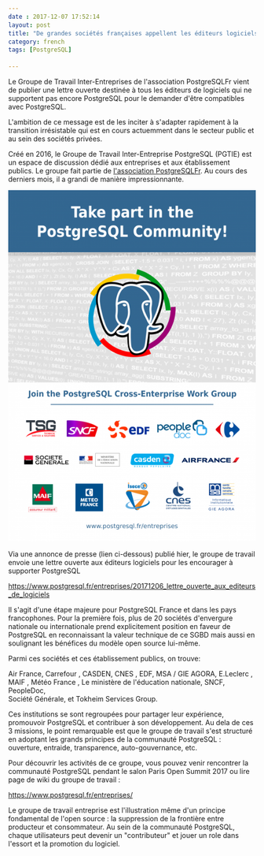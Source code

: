 ```yaml
---
date : 2017-12-07 17:52:14
layout: post
title: "De grandes sociétés françaises appellent les éditeurs logiciels à supporter PostgreSQL"
category: french
tags: [PostgreSQL]

---
```


Le Groupe de Travail Inter-Entreprises de l'association PostgreSQLFr vient de 
publier une lettre ouverte destinée à tous les éditeurs de logiciels qui ne 
supportent pas encore PostgreSQL pour le demander d'être compatibles avec 
PostgreSQL. 

L'ambition de ce message est de les inciter à s'adapter rapidement à la 
transition irrésistable qui est en cours actuemment dans le secteur public et 
au sein des sociétés privées.
 

<!--MORE-->                                                                     

Créé en 2016, le Groupe de Travail Inter-Entreprise PostgreSQL (PGTIE) est un
espace de discussion dédié aux entreprises et aux établissement publics. Le 
groupe fait partie de [l'association PostgreSQLFr](https://www.postgresql.fr/asso/). Au cours des derniers mois, il a grandi de manière impressionnante. 

![PostgreSQL Cross-Enterprise Work Group](https://raw.githubusercontent.com/daamien/blog/gh-pages/_images/pggtie_affiche_en.png)

Via une annonce de presse (lien ci-dessous) publié hier, le groupe de travail 
envoie une lettre ouverte aux éditeurs logiciels pour les encourager à supporter
PostgreSQL

<https://www.postgresql.fr/entreprises/20171206_lettre_ouverte_aux_editeurs_de_logiciels>

Il s'agit d'une étape majeure pour PostgreSQL France et dans les pays 
francophones. Pour la première fois, plus de 20 sociétés d'envergure nationale 
ou internationale prend explicitement position en faveur de PostgreSQL en 
reconnaissant la valeur technique de ce SGBD mais aussi en soulignant les 
bénéfices du modèle open source lui-même.  

Parmi ces sociétés et ces établissement publics, on trouve: 

Air France,
Carrefour , 
CASDEN, 
CNES , 
EDF, 
MSA / GIE AGORA, 
E.Leclerc , 
MAIF , 
Météo France ,
Le ministère de l'éducation nationale, 
SNCF,
PeopleDoc,  
Société Générale, 
et Tokheim Services Group.

Ces institutions se sont regroupées pour partager leur expérience, promouvoir 
PostgreSQL et contribuer à son développement. Au dela de ces 3 missions, le 
point remarquable est que le groupe de travail s'est structuré en adoptant
les grands principes de la communauté PostgreSQL : ouverture, entraide, 
transparence, auto-gouvernance, etc.

Pour découvrir les activités de ce groupe, vous pouvez venir rencontrer la 
communauté PostgreSQL pendant le salon Paris Open Summit 2017
ou lire page de wiki du groupe de travail :

 <https://www.postgresql.fr/entreprises/> 

Le groupe de travail entreprise est l'illustration même d'un principe
fondamental de l'open source : la suppression de la frontière entre producteur
et consommateur. Au sein de la communauté PostgreSQL, chaque utilisateurs peut
devenir un "contributeur" et jouer un role dans l'essort et la promotion du 
logiciel.





 
  

